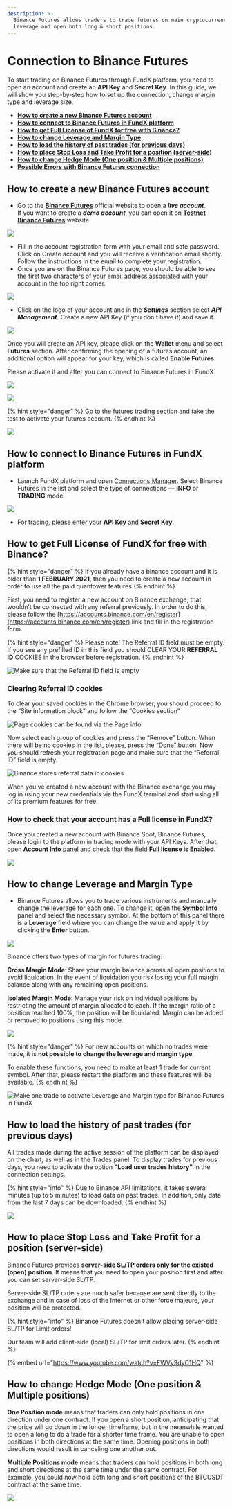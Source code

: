 ```yaml
---
description: >-
  Binance Futures allows traders to trade futures on main cryptocurrencies with
  leverage and open both long & short positions.
---
```


# Connection to Binance Futures

To start trading on Binance Futures through FundX platform, you need to open an account and create an **API Key** and **Secret Key**. In this guide, we will show you step-by-step how to set up the connection, change margin type and leverage size.

* [**How to create a new Binance Futures account**](./#how-to-create-a-new-binance-futures-account)
* [**How to connect to Binance Futures in FundX platform**](./#how-to-connect-to-binance-futures-in-quantower-platform)
* [**How to get Full License of FundX for free with Binance?**](./#how-to-get-full-license-of-quantower-for-free-with-binance)
* [**How to change Leverage and Margin Type**](./#how-to-change-leverage-and-margin-type)
* [**How to load the history of past trades (for previous days)**](./#how-to-load-the-history-of-past-trades-for-previous-days)
* [**How to place Stop Loss and Take Profit for a position (server-side)**](./#how-to-place-stop-loss-and-take-profit-for-a-position-server-side)
* [**How to change Hedge Mode (One position & Multiple positions)**](./#how-to-change-hedge-mode-one-position-and-multiple-positions)
* [**Possible Errors with Binance Futures connection**](errors-with-binance-connection.md)

## How to create a new Binance Futures account

* Go to the [**Binance Futures**](https://www.binance.com/en/futures) official website to open a _**live account**_. \
  If you want to create a _**demo account**_, you can open it on [**Testnet Binance Futures**](https://testnet.binancefuture.com/en/futures) website

![](../../.gitbook/assets/create-account-binance-futures.png)

* Fill in the account registration form with your email and safe password. Click on Create account and you will receive a verification email shortly. Follow the instructions in the email to complete your registration.
* Once you are on the Binance Futures page, you should be able to see the first two characters of your email address associated with your account in the top right corner.

![](../../.gitbook/assets/binance-futures-their-terminal.png)

* Click on the logo of your account and in the _**Settings**_ section select _**API Management**_. Create a new API Key (if you don't have it) and save it.

![](../../.gitbook/assets/api-binance-futures.png)

Once you will create an API key, please click on the **Wallet** menu and select **Futures** section. After confirming the opening of a futures account, an additional option will appear for your key, which is called **Enable Futures**.

Please activate it and after you can connect to Binance Futures in FundX

![](<../../.gitbook/assets/image (87).png>)

![](<../../.gitbook/assets/image (90).png>)

{% hint style="danger" %}
Go to the futures trading section and take the test to activate your futures account.
{% endhint %}

![](<../../.gitbook/assets/image (316).png>)

## How to connect to Binance Futures in FundX platform

* Launch FundX platform and open [Connections Manager](../connections-manager.md). Select Binance Futures in the list and select the type of connections — **INFO** or **TRADING** mode.

![](../../.gitbook/assets/connection-binance-futures.gif)

* For trading, please enter your **API Key** and **Secret Key**.

## How to get Full License of FundX for free with Binance?

{% hint style="danger" %}
If you already have a binance account and it is older than **1 FEBRUARY  2021**, then you need to create a new account in order to use all the paid quantower features
{% endhint %}

First, you need to register a new account on Binance exchange, that wouldn’t be connected with any referral previously. In order to do this, please follow the [https://accounts.binance.com/en/register](https://accounts.binance.com/en/register) link and fill in the registration form.

{% hint style="danger" %}
Please note! The Referral ID field must be empty. If you see any prefilled ID in this field you should CLEAR YOUR **REFERRAL ID** COOKIES in the browser before registration.
{% endhint %}

![Make sure that the Referral ID field is empty](../../.gitbook/assets/screenshot\_1.png)

### Clearing Referral ID cookies

To clear your saved cookies in the Chrome browser, you should proceed to the “Site information block” and follow the “Cookies section”

![Page cookies can be found via the Page info](../../.gitbook/assets/screenshot\_2.png)

Now select each group of cookies and press the “Remove” button. When there will be no cookies in the list, please, press the “Done” button. Now you should refresh your registration page and make sure that the “Referral ID” field is empty.&#x20;

![Binance stores referral data in cookies](<../../.gitbook/assets/screenshot\_3 (3).png>)

When you’ve created a new account with the Binance exchange you may log in using your new credentials via the FundX terminal and start using all of its premium features for free.

### How to check that your account has a Full license in FundX?

Once you created a new account with Binance Spot, Binance Futures, please login to the platform in trading mode with your API Keys. After that, open [**Account Info** panel](../../informational-panels/account-info.md) and check that the field **Full license is Enabled**.

![](<../../.gitbook/assets/image (167).png>)

## How to change Leverage and Margin Type

* Binance Futures allows you to trade various instruments and manually change the leverage for each one. To change it, open the [**Symbol Info**](../../informational-panels/symbol-info.md) panel and select the necessary symbol. At the bottom of this panel there is a **Leverage** field where you can change the value and apply it by clicking the **Enter** button.

![](../../.gitbook/assets/leverage-binance-futures.png)

Binance offers two types of margin for futures trading:

**Cross Margin Mode**: Share your margin balance across all open positions to avoid liquidation. In the event of liquidation you risk losing your full margin balance along with any remaining open positions.&#x20;

**Isolated Margin Mode**: Manage your risk on individual positions by restricting the amount of margin allocated to each. If the margin ratio of a position reached 100%, the position will be liquidated. Margin can be added or removed to positions using this mode.

![](../../.gitbook/assets/margin-type-binance-futures.png)

{% hint style="danger" %}
For new accounts on which no trades were made, it is **not possible to change the leverage and margin type**.&#x20;

To enable these functions, you need to make at least 1 trade for current symbol. After that, please restart the platform and these features will be available.
{% endhint %}

![Make one trade to activate Leverage and Margin type for Binance Futures in FundX](../../.gitbook/assets/symbol-info-binance-futures.png)

## **How to load the history of past trades (for previous days)**

All trades made during the active session of the platform can be displayed on the chart, as well as in the Trades panel. To display trades for previous days, you need to activate the option **"Load user trades history"** in the connection settings.

{% hint style="info" %}
Due to Binance API limitations, it takes several minutes (up to 5 minutes) to load data on past trades. In addition, only data from the last 7 days can be downloaded.
{% endhint %}

![](<../../.gitbook/assets/image (175).png>)

## **How to place Stop Loss and Take Profit for a position (server-side)**

Binance Futures provides **server-side SL/TP orders only for the existed (open) position**. It means that you need to open your position first and after you can set server-side SL/TP.

Server-side SL/TP orders are much safer because are sent directly to the exchange and in case of loss of the Internet or other force majeure, your position will be protected.

{% hint style="info" %}
Binance Futures doesn't allow placing server-side SL/TP for Limit orders!

Our team will add client-side (local) SL/TP for limit orders later.
{% endhint %}

{% embed url="https://www.youtube.com/watch?v=FWVy9dyC1HQ" %}



## **How to change Hedge Mode (One position & Multiple positions)**

**One Position mode** means that traders can only hold positions in one direction under one contract. If you open a short position, anticipating that the price will go down in the longer timeframe, but in the meanwhile wanted to open a long to do a trade for a shorter time frame. You are unable to open positions in both directions at the same time. Opening positions in both directions would result in canceling one another out.

**Multiple Positions mode** means that traders can hold positions in both long and short directions at the same time under the same contract. For example, you could now hold both long and short positions of the BTCUSDT contract at the same time.

![](<../../.gitbook/assets/image (176).png>)
